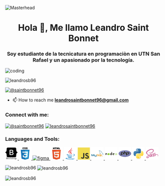 ![Masterhead](https://miro.medium.com/v2/resize:fit:1400/0*IjwqslkWZDHTMK9Y.gif)
<h1 align="center">Hola 👋, Me llamo Leandro Saint Bonnet</h1>
<h3 align="center">Soy estudiante de la tecnicatura en programaciòn en UTN San Rafael y un apasionado por la tecnología.</h3>
<img aling="right" alt="coding" width="400" src="https://miro.medium.com/v2/resize:fit:1400/0*IjwqslkWZDHTMK9Y.gif">

<p align="left"> <img src="https://komarev.com/ghpvc/?username=leandrosb96&label=Profile%20views&color=0e75b6&style=flat" alt="leandrosb96" /> </p>

<p align="left"> <a href="https://twitter.com/@saintbonnet96" target="blank"><img src="https://img.shields.io/twitter/follow/@saintbonnet96?logo=twitter&style=for-the-badge" alt="@saintbonnet96" /></a> </p>

- 📫 How to reach me **leandrosaintbonnet96@gmail.com**

<h3 align="left">Connect with me:</h3>
<p align="left">
<a href="https://twitter.com/@saintbonnet96" target="blank"><img align="center" src="https://raw.githubusercontent.com/rahuldkjain/github-profile-readme-generator/master/src/images/icons/Social/twitter.svg" alt="@saintbonnet96" height="30" width="40" /></a>
<a href="https://linkedin.com/in/leandrosaintbonnet96" target="blank"><img align="center" src="https://raw.githubusercontent.com/rahuldkjain/github-profile-readme-generator/master/src/images/icons/Social/linked-in-alt.svg" alt="leandrosaintbonnet96" height="30" width="40" /></a>
</p>

<h3 align="left">Languages and Tools:</h3>
<p align="left"> <a href="https://getbootstrap.com" target="_blank" rel="noreferrer"> <img src="https://raw.githubusercontent.com/devicons/devicon/master/icons/bootstrap/bootstrap-plain-wordmark.svg" alt="bootstrap" width="40" height="40"/> </a> <a href="https://www.w3schools.com/css/" target="_blank" rel="noreferrer"> <img src="https://raw.githubusercontent.com/devicons/devicon/master/icons/css3/css3-original-wordmark.svg" alt="css3" width="40" height="40"/> </a> <a href="https://www.figma.com/" target="_blank" rel="noreferrer"> <img src="https://www.vectorlogo.zone/logos/figma/figma-icon.svg" alt="figma" width="40" height="40"/> </a> <a href="https://www.w3.org/html/" target="_blank" rel="noreferrer"> <img src="https://raw.githubusercontent.com/devicons/devicon/master/icons/html5/html5-original-wordmark.svg" alt="html5" width="40" height="40"/> </a> <a href="https://www.java.com" target="_blank" rel="noreferrer"> <img src="https://raw.githubusercontent.com/devicons/devicon/master/icons/java/java-original.svg" alt="java" width="40" height="40"/> </a> <a href="https://developer.mozilla.org/en-US/docs/Web/JavaScript" target="_blank" rel="noreferrer"> <img src="https://raw.githubusercontent.com/devicons/devicon/master/icons/javascript/javascript-original.svg" alt="javascript" width="40" height="40"/> </a> <a href="https://www.mysql.com/" target="_blank" rel="noreferrer"> <img src="https://raw.githubusercontent.com/devicons/devicon/master/icons/mysql/mysql-original-wordmark.svg" alt="mysql" width="40" height="40"/> </a> <a href="https://nodejs.org" target="_blank" rel="noreferrer"> <img src="https://raw.githubusercontent.com/devicons/devicon/master/icons/nodejs/nodejs-original-wordmark.svg" alt="nodejs" width="40" height="40"/> </a> <a href="https://www.php.net" target="_blank" rel="noreferrer"> <img src="https://raw.githubusercontent.com/devicons/devicon/master/icons/php/php-original.svg" alt="php" width="40" height="40"/> </a> <a href="https://www.python.org" target="_blank" rel="noreferrer"> <img src="https://raw.githubusercontent.com/devicons/devicon/master/icons/python/python-original.svg" alt="python" width="40" height="40"/> </a> <a href="https://sass-lang.com" target="_blank" rel="noreferrer"> <img src="https://raw.githubusercontent.com/devicons/devicon/master/icons/sass/sass-original.svg" alt="sass" width="40" height="40"/> </a> </p>

<p><img align="left" src="https://github-readme-stats.vercel.app/api/top-langs?username=leandrosb96&show_icons=true&locale=en&layout=compact" alt="leandrosb96" /></p>

<p>&nbsp;<img align="center" src="https://github-readme-stats.vercel.app/api?username=leandrosb96&show_icons=true&locale=en" alt="leandrosb96" /></p>

<p><img align="center" src="https://github-readme-streak-stats.herokuapp.com/?user=leandrosb96&" alt="leandrosb96" /></p>
